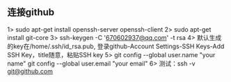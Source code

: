 ## 连接github
  1> sudo apt-get install openssh-server openssh-client
  2> sudo apt-get install git-core
  3> ssh-keygen -C '670602937@qq.com' -t rsa
  4> 默认生成的key在/home/.ssh/id_rsa.pub, 登录github-Account Settings-SSH Keys-Add SSH Key，title随意，粘贴SSH key
  5> git config --global user.name "your name"
     git config --global user.email "your email"
  6> 测试：ssh -v git@github.com
